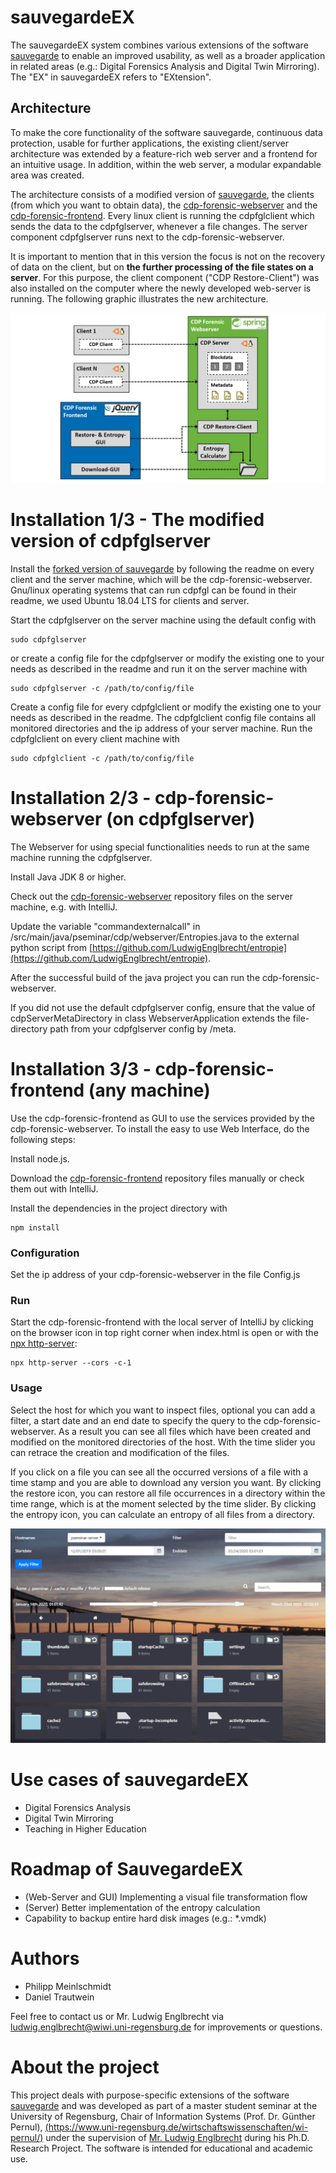 # sauvegardeEX

The sauvegardeEX system combines various extensions of the software [sauvegarde](https://github.com/dupgit/sauvegarde)
to enable an improved usability, as well as a broader application in related areas (e.g.: Digital Forensics Analysis and Digital Twin Mirroring). The "EX" in sauvegardeEX refers to "EXtension".


## Architecture

To make the core functionality of the software sauvegarde, continuous data protection, usable for further applications,
the existing client/server architecture was extended by a feature-rich web server and a frontend for an intuitive usage.
In addition, within the web server, a modular expandable area was created.

The architecture consists of a modified version of [sauvegarde](https://github.com/meinlschmidt/sauvegarde), the clients (from which you want to obtain data), the [cdp-forensic-webserver](https://github.com/meinlschmidt/cdp-forensic-webserver)
and the [cdp-forensic-frontend](https://github.com/danieltrtwn/cdp-forensic-frontend).
Every linux client is running the cdpfglclient which sends the data to the cdpfglserver, whenever a file changes. The server component 
cdpfglserver runs next to the cdp-forensic-webserver.

It is important to mention that in this version the focus is not on the recovery of data on the client, but on **the further processing of the file states on a server**. For this purpose, the client component ("CDP Restore-Client") was also installed on the computer where the newly developed web-server is running. The following graphic illustrates the new architecture. 

![](https://github.com/meinlschmidt/cdp-forensic-webserver/raw/dabb7ede899235f7db47df657aa3562ccae37f72/architecture.png)




# Installation 1/3 - The modified version of cdpfglserver

Install the [forked version of sauvegarde](https://github.com/meinlschmidt/sauvegarde) by following the readme on every client and the server machine, which will be the cdp-forensic-webserver.
Gnu/linux operating systems that can run cdpfgl can be found in their readme, we used Ubuntu 18.04 LTS for clients and server.

Start the cdpfglserver on the server machine using the default config with
```
sudo cdpfglserver
```

or create a config file for the cdpfglserver or modify the existing one to your needs as described in the readme and run it on the server machine with
```
sudo cdpfglserver -c /path/to/config/file
```

Create a config file for every cdpfglclient or modify the existing one to your needs as described in the readme.
The cdpfglclient config file contains all monitored directories and the ip address of your server machine.
Run the cdpfglclient on every client machine with
```
sudo cdpfglclient -c /path/to/config/file
```

# Installation 2/3 - cdp-forensic-webserver (on cdpfglserver)

The Webserver for using special functionalities needs to run at the same machine running the cdpfglserver.

Install Java JDK 8 or higher.

Check out the [cdp-forensic-webserver](https://github.com/meinlschmidt/cdp-forensic-webserver) repository files on the server machine,
e.g. with IntelliJ.

Update the variable "commandexternalcall" in /src/main/java/pseminar/cdp/webserver/Entropies.java to the external python script from [https://github.com/LudwigEnglbrecht/entropie](https://github.com/LudwigEnglbrecht/entropie).

After the successful build of the java project you can run the cdp-forensic-webserver.

If you did not use the default cdpfglserver config, ensure that the value of cdpServerMetaDirectory in class WebserverApplication extends the file-directory path from your cdpfglserver config by /meta.

# Installation 3/3 - cdp-forensic-frontend (any machine)
Use the cdp-forensic-frontend as GUI to use the services provided by the cdp-forensic-webserver.
To install the easy to use Web Interface, do the following steps:

Install node.js.

Download the [cdp-forensic-frontend](https://github.com/danieltrtwn/cdp-forensic-frontend) repository files manually or check them out with IntelliJ.

Install the dependencies in the project directory with
```
npm install
```

### Configuration

Set the ip address of your cdp-forensic-webserver in the file Config.js

### Run

Start the cdp-forensic-frontend with the local server of IntelliJ by clicking on the browser icon in top right corner when index.html is open or with the [npx http-server](https://www.npmjs.com/package/http-server):
```
npx http-server --cors -c-1
```

### Usage

Select the host for which you want to inspect files, optional you can add a filter, a start date and an end date to specify the query to the cdp-forensic-webserver.
As a result you can see all files which have been created and modified on the monitored directories of the host.
With the time slider you can retrace the creation and modification of the files.

If you click on a file you can see all the occurred versions of a file with a time stamp and you are able to download any version you want.
By clicking the restore icon, you can restore all file occurrences in a directory within the time range, which is at the moment selected by the time slider.
By clicking the entropy icon, you can calculate an entropy of all files from a directory.
 
![](https://github.com/danieltrtwn/cdp-forensic-frontend/raw/master/images/screenshot.png)


# Use cases of sauvegardeEX

- Digital Forensics Analysis 
- Digital Twin Mirroring
- Teaching in Higher Education

# Roadmap of SauvegardeEX

* (Web-Server and GUI) Implementing a visual file transformation flow
* (Server) Better implementation of the entropy calculation
* Capability to backup entire hard disk images (e.g.: *.vmdk)

# Authors

- Philipp Meinlschmidt
- Daniel Trautwein

Feel free to contact us or Mr. Ludwig Englbrecht via ludwig.englbrecht@wiwi.uni-regensburg.de for improvements or questions.

# About the project

This project deals with purpose-specific extensions of the software [sauvegarde](https://github.com/dupgit/sauvegarde)
and was developed as part of a master student seminar at the University of Regensburg, Chair of Information Systems (Prof. Dr. Günther Pernul), [(https://www.uni-regensburg.de/wirtschaftswissenschaften/wi-pernul/)](https://www.uni-regensburg.de/wirtschaftswissenschaften/wi-pernul/) under the supervision of [Mr. Ludwig Englbrecht](https://www.researchgate.net/profile/Ludwig_Englbrecht) during his Ph.D. Research Project. The software is intended for educational and academic use. 
